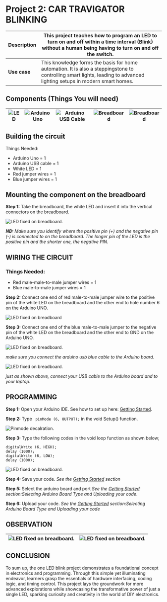 # Project 2: CAR TRAVIGATOR BLINKING

| **Description** | This project teaches how to program an LED to turn on and off within a time interval (Blink) without a human being having to turn on and off the switch. |
|------------------|----------------------------------------------------------------|
| **Use case**     | This knowledge forms the basis for home automation. It is also a steppingstone to controlling smart lights, leading to advanced lighting setups in modern smart homes. |

## Components (Things You will need)

| ![LED](../../../docs/manuals/assets/components/LED.png) | ![Arduino Uno](../../../docs/manuals/assets/components/arduino.png) | ![Arduino USB Cable](../../../docs/manuals/assets/components/USB_Cable.png) | ![Breadboard](../../../docs/manuals/assets/components/breadboard.png) |![Breadboard](../../../docs/manuals/assets/components/jump_wire.png)|
|-------------------------|-------------------------|-------------------------|-------------------------|-------------------------|

## Building the circuit

Things Needed:

-	Arduino Uno = 1
-	Arduino USB cable = 1
-	White LED = 1
-	Red jumper wires = 1
-	Blue jumper wires = 1


## Mounting the component on the breadboard

**Step 1:** Take the breadboard, the white LED and insert it into the vertical connectors on the breadboard.

![LED fixed on breadboard](../../../docs/manuals/assets/1.0/LED/LED_ON/led_on_breadboard.jpg).

_**NB:** Make sure you identify where the positive pin (+) and the negative pin (-) is connected to on the breadboard. The longer pin of the LED is the positive pin and the shorter one, the negative PIN_.

## WIRING THE CIRCUIT

### Things Needed:

- Red male-male-to-male jumper wires = 1
- Blue male-to-male jumper wires = 1


**Step 2:** Connect one end of red male-to-male jumper wire to the positive pin of the white LED on the breadboard and the other end to hole number 6 on the Arduino UNO.

![LED fixed on breadboard](../../../docs/manuals/assets/1.0/LED/LED_ON/red_wire_connected.jpg)

**Step 3:** Connect one end of the blue male-to-male jumper to the negative pin of the white LED on the breadboard and the other end to GND on the Arduino UNO.

![LED fixed on breadboard](../../../docs/manuals/assets/1.0/LED/LED_ON/blue_wire_connected.jpg).

_make sure you connect the arduino usb blue cable to the Arduino board_.

![LED fixed on breadboard](../../../docs/manuals/assets/1.0/LED/LED_BLINK/usb_cable_connect.jpg).

_just as shown above, connect your USB cable to the Arduino board and to your laptop._

## PROGRAMMING

**Step 1:** Open your Arduino IDE. See how to set up here: [Getting Started](../../../getting-started.md).

**Step 2:** Type ``` pinMode (6, OUTPUT);``` in the void Setup() function.

![Pinmode decalration](../../../docs/manuals/assets/1.0/LED/LED_ON/pinmode_declaration.png).

**Step 3:** Type the following codes in the void loop function as shown below;

   ```
   digitalWrite (6, HIGH);
   delay (1000);
   digitalWrite (6, LOW);
   delay (1000);
   ```
![LED fixed on breadboard](../../../docs/manuals/assets/1.0/LED/LED_BLINK/code_2.png).

**Step 4:** Save your code. _See the [Getting Started](../../../getting-started.md) section_

**Step 5:** Select the arduino board and port _See the [Getting Started](../../../getting-started.md) section:Selecting Arduino Board Type and Uploading your code_.

**Step 6:** Upload your code. _See the [Getting Started](../../../getting-started.md) section:Selecting Arduino Board Type and Uploading your code_

## OBSERVATION
|![LED fixed on breadboard](../../../docs/manuals/assets/1.0/LED/LED_BLINK/observation_1.png).|![LED fixed on breadboard](../../../docs/manuals/assets/1.0/LED/LED_BLINK/observation_2.png).|
|--------------------------------------------------|--------------------------------------------------|

## CONCLUSION
To sum up, the one LED blink project demonstrates a foundational concept in electronics and programming. Through this simple yet illuminating endeavor, learners grasp the essentials of hardware interfacing, coding logic, and timing control. This project lays the groundwork for more advanced explorations while showcasing the transformative power of just a single LED, sparking curiosity and creativity in the world of DIY electronics.
